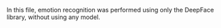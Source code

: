 In this file, emotion recognition was performed using only the DeepFace library, without using any model.

